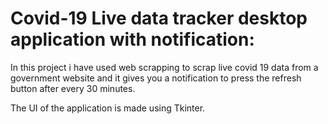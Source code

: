 # Covid-19 Live data tracker desktop application with notification:

In this project i have used web scrapping to scrap live covid 19 data from a government website and it gives you a notification to press the refresh button after every 30 minutes.

The UI of the application is made using Tkinter.

